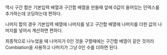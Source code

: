역시 구간 합은 기본입력 배열과 구간합 배열을 만들때 앞에 0값이 들어있는 인덱스를 추가하는데 코딩하는데 편하다.

나머지 합의 경우 기본입력 배열에 나머지를 넣고
구간합 배열에 나머지를 더한 값의 나머지를 넣어서 계산하면 편하다.

최종적으로 나누었을 때 나머지가 0인 것을 구할때에는 구간합 배열이 같은 것끼리 Combiation을 사용하고
나머지가 그냥 0인 수를 더하면 된다.